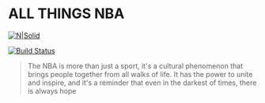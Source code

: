 
# ALL THINGS NBA


[![N|Solid](https://cldup.com/dTxpPi9lDf.thumb.png)](https://nodesource.com/products/nsolid)

[![Build Status](https://travis-ci.org/joemccann/dillinger.svg?branch=master)](https://travis-ci.org/joemccann/dillinger)

>The NBA is more than just a sport, it's a cultural phenomenon that brings people together from all walks of life. It has the power to unite and inspire, and it's a reminder that even in the darkest of times, there is always hope

